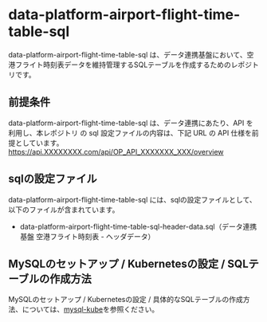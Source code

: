 # data-platform-airport-flight-time-table-sql 

data-platform-airport-flight-time-table-sql は、データ連携基盤において、空港フライト時刻表データを維持管理するSQLテーブルを作成するためのレポジトリです。  

## 前提条件  
data-platform-airport-flight-time-table-sql は、データ連携にあたり、API を利用し、本レポジトリ の sql 設定ファイルの内容は、下記 URL の API 仕様を前提としています。  
https://api.XXXXXXXX.com/api/OP_API_XXXXXXX_XXX/overview   

## sqlの設定ファイル

data-platform-airport-flight-time-table-sql には、sqlの設定ファイルとして、以下のファイルが含まれています。    

* data-platform-airport-flight-time-table-sql-header-data.sql（データ連携基盤 空港フライト時刻表 - ヘッダデータ）

## MySQLのセットアップ / Kubernetesの設定 / SQLテーブルの作成方法
MySQLのセットアップ / Kubernetesの設定 / 具体的なSQLテーブルの作成方法、については、[mysql-kube](https://github.com/latonaio/mysql-kube)を参照ください。  
